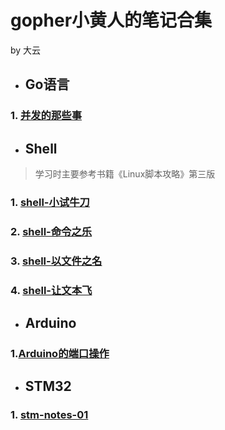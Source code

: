 # gopher小黄人的笔记合集

by 大云

- ## Go语言

### 1. [并发的那些事](https://github.com/code4EE/yun-notes/golang-notes/blob/main/golang-notes/concurrency.md)

- ## Shell

> 学习时主要参考书籍《Linux脚本攻略》第三版

### 1. [shell-小试牛刀](https://github.com/code4EE/yun-notes/blob/main/shell-notes/shell-notes-01.md)

### 2. [shell-命令之乐](https://github.com/code4EE/yun-notes/blob/main/shell-notes/shell-notes-02.md)

### 3. [shell-以文件之名](https://github.com/code4EE/yun-notes/blob/main/shell-notes/shell-notes-03.md)

### 4. [shell-让文本飞](https://github.com/code4EE/yun-notes/blob/main/shell-notes/shell-notes-04.md)

- ## Arduino

### 1.[Arduino的端口操作](https://github.com/code4EE/yun-notes/blob/main/arduino-notes/arduino_port_manipulation.md)

- ## STM32

### 1. [stm-notes-01](https://github.com/code4EE/yun-notes)
